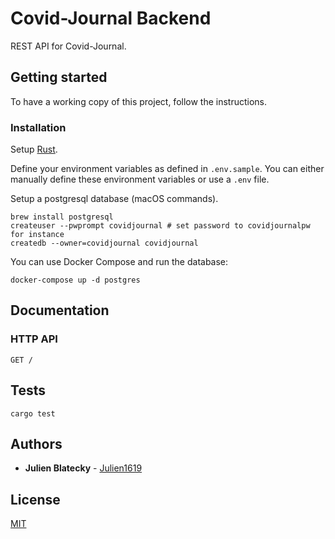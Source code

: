 # Covid-Journal Backend

REST API for Covid-Journal.

## Getting started

To have a working copy of this project, follow the instructions.

### Installation

Setup [Rust](https://www.rust-lang.org).

Define your environment variables as defined in `.env.sample`. You can either manually define these environment variables or use a `.env` file.

Setup a postgresql database (macOS commands).

```
brew install postgresql
createuser --pwprompt covidjournal # set password to covidjournalpw for instance
createdb --owner=covidjournal covidjournal
```

You can use Docker Compose and run the database:

```
docker-compose up -d postgres
```

## Documentation

### HTTP API

```
GET /
```

## Tests

```
cargo test
```

## Authors

-   **Julien Blatecky** - [Julien1619](https://twitter.com/Julien1619)

## License

[MIT](LICENSE.md)
